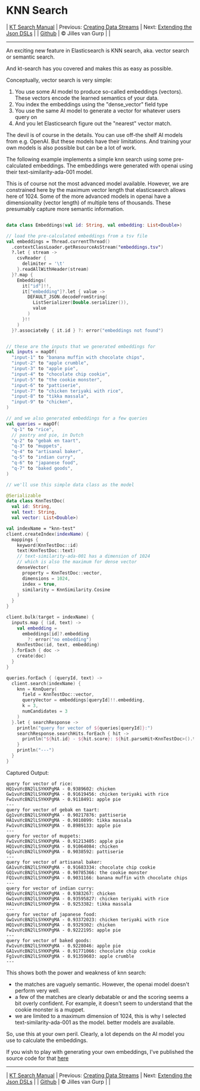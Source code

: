 # KNN Search 

| [KT Search Manual](README.md) | Previous: [Creating Data Streams](DataStreams.md) | Next: [Extending the Json DSLs](ExtendingTheDSL.md) |
| [Github](https://github.com/jillesvangurp/kt-search) | &copy; Jilles van Gurp |  |

---                

An exciting new feature in Elasticsearch is KNN search, aka. vector search or semantic search.

And kt-search has you covered and makes this as easy as possible.

Conceptually, vector search is very simple:

1. You use some AI model to produce so-called embeddings (vectors). 
These vectors encode the learned semantics of your data.
1. You index the embeddings using the "dense_vector" field type
1. You use the same AI model to generate a vector for whatever users query on
1. And you let Elasticsearch figure out the "nearest" vector match.

The devil is of course in the details. You can use off-the shelf AI models from e.g. OpenAI. But these 
models have their limitations. And training your own models is also possible but can be a lot of work.
        
The following example implements a simple knn search using some pre-calculated embeddings.
The embeddings were generated with openai using their text-similarity-ada-001 model.

This is of course not the most advanced model available. However, we are constrained here by the maximum vector length
that elasticsearch allows here of 1024. Some of the more advanced models in openai have a dimensionality 
(vector length) of multiple tens of thousands. These presumably capture more semantic information.

```kotlin

data class Embeddings(val id: String, val embedding: List<Double>)

// load the pre-calculated embeddings from a tsv file
val embeddings = Thread.currentThread()
  .contextClassLoader.getResourceAsStream("embeddings.tsv")
  ?.let { stream ->
    csvReader {
      delimiter = '\t'
    }.readAllWithHeader(stream)
  }?.map {
    Embeddings(
      it["id"]!!,
      it["embedding"]?.let { value ->
        DEFAULT_JSON.decodeFromString(
          ListSerializer(Double.serializer()),
          value
        )
      }!!
    )
  }?.associateBy { it.id } ?: error("embeddings not found")


// these are the inputs that we generated embeddings for
val inputs = mapOf(
  "input-1" to "banana muffin with chocolate chips",
  "input-2" to "apple crumble",
  "input-3" to "apple pie",
  "input-4" to "chocolate chip cookie",
  "input-5" to "the cookie monster",
  "input-6" to "pattiserie",
  "input-7" to "chicken teriyaki with rice",
  "input-8" to "tikka massala",
  "input-9" to "chicken",
)

// and we also generated embeddings for a few queries
val queries = mapOf(
  "q-1" to "rice",
  // pastry and pie, in Dutch
  "q-2" to "gebak en taart",
  "q-3" to "muppets",
  "q-4" to "artisanal baker",
  "q-5" to "indian curry",
  "q-6" to "japanese food",
  "q-7" to "baked goods",
)

// we'll use this simple data class as the model

@Serializable
data class KnnTestDoc(
  val id: String,
  val text: String,
  val vector: List<Double>)

val indexName = "knn-test"
client.createIndex(indexName) {
  mappings {
    keyword(KnnTestDoc::id)
    text(KnnTestDoc::text)
    // text-similarity-ada-001 has a dimension of 1024
    // which is also the maximum for dense vector
    denseVector(
      property = KnnTestDoc::vector,
      dimensions = 1024,
      index = true,
      similarity = KnnSimilarity.Cosine
    )
  }
}

client.bulk(target = indexName) {
  inputs.map { (id, text) ->
    val embedding =
      embeddings[id]?.embedding
        ?: error("no embedding")
    KnnTestDoc(id, text, embedding)
  }.forEach { doc ->
    create(doc)
  }
}

queries.forEach { (queryId, text) ->
  client.search(indexName) {
    knn = KnnQuery(
      field = KnnTestDoc::vector,
      queryVector = embeddings[queryId]!!.embedding,
      k = 3,
      numCandidates = 3
    )
  }.let { searchResponse ->
    println("query for vector of ${queries[queryId]}:")
    searchResponse.searchHits.forEach { hit ->
      println("${hit.id} - ${hit.score}: ${hit.parseHit<KnnTestDoc>().text}")
    }
    println("---")
  }
}
```

Captured Output:

```
query for vector of rice:
HQ1vuYcBN2lLSYHXPgMA - 0.9389602: chicken
Gw1vuYcBN2lLSYHXPgMA - 0.91619456: chicken teriyaki with rice
Fw1vuYcBN2lLSYHXPgMA - 0.9118491: apple pie
---
query for vector of gebak en taart:
Gg1vuYcBN2lLSYHXPgMA - 0.90217876: pattiserie
HA1vuYcBN2lLSYHXPgMA - 0.9010899: tikka massala
Fw1vuYcBN2lLSYHXPgMA - 0.8989133: apple pie
---
query for vector of muppets:
Fw1vuYcBN2lLSYHXPgMA - 0.91213405: apple pie
HQ1vuYcBN2lLSYHXPgMA - 0.91064084: chicken
Gg1vuYcBN2lLSYHXPgMA - 0.9038592: pattiserie
---
query for vector of artisanal baker:
GA1vuYcBN2lLSYHXPgMA - 0.91683334: chocolate chip cookie
GQ1vuYcBN2lLSYHXPgMA - 0.90785366: the cookie monster
FQ1vuYcBN2lLSYHXPgMA - 0.9031166: banana muffin with chocolate chips
---
query for vector of indian curry:
HQ1vuYcBN2lLSYHXPgMA - 0.9383267: chicken
Gw1vuYcBN2lLSYHXPgMA - 0.93595827: chicken teriyaki with rice
HA1vuYcBN2lLSYHXPgMA - 0.9253382: tikka massala
---
query for vector of japanese food:
Gw1vuYcBN2lLSYHXPgMA - 0.93372023: chicken teriyaki with rice
HQ1vuYcBN2lLSYHXPgMA - 0.9329302: chicken
Fw1vuYcBN2lLSYHXPgMA - 0.9222195: apple pie
---
query for vector of baked goods:
Fw1vuYcBN2lLSYHXPgMA - 0.9228046: apple pie
GA1vuYcBN2lLSYHXPgMA - 0.91771066: chocolate chip cookie
Fg1vuYcBN2lLSYHXPgMA - 0.91359603: apple crumble
---

```

This shows both the power and weakness of knn search:

- the matches are vaguely semantic. However, the openai model doesn't perform very well.
- a few of the matches are clearly debatable or and the scoring seems a bit overly confident. For example, 
it doesn't seem to understand that the cookie monster is a muppet. 
- we are limited to a maximum dimension of 1024, this is why I selected text-similarity-ada-001 as the model.
better models are available.

So, use this at your own peril. Clearly, a lot depends on the AI model you use to calculate the embeddings.

If you wish to play with generating your own embeddings, I've published the source code for that 
[here](https://github.com/jillesvangurp/openai-embeddings-processor)



---

| [KT Search Manual](README.md) | Previous: [Creating Data Streams](DataStreams.md) | Next: [Extending the Json DSLs](ExtendingTheDSL.md) |
| [Github](https://github.com/jillesvangurp/kt-search) | &copy; Jilles van Gurp |  |
